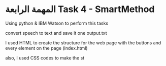 
المهمة الرابعة Task 4 - SmartMethod 
=

Using python & IBM Watson
to perform this tasks

convert speech to text and save it one output.txt


I used HTML to create the structure for the web page with the buttons and every element on the page (index.html)

also, I used CSS codes to make the st



